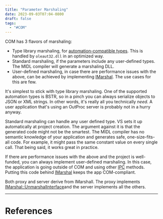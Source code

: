 ```yaml
---
title: "Parameter Marshaling"
date: 2023-09-03T07:04-0800
draft: false
tags: 
  - "#COM"
---
```


COM has 3 flavors of marshaling:
- Type library marshaling, for [automation-compatible types](https://learn.microsoft.com/en-us/openspecs/windows_protocols/ms-oaut/7b5fa59b-d8f6-4a47-9695-630d3c10363e).   This is handled by `oleaut32.dll` in an optimized way.
- Standard marshaling, if the parameters include any user-defined types.  The MIDL compiler will generate a marshaling DLL.
- User-defined marshaling, in case there are performance issues with the above, can be achieved by implementing [IMarshal](https://learn.microsoft.com/en-us/windows/win32/api/objidl/nn-objidl-imarshal).  The use cases for this are few.

It's simplest to stick with type library marshaling.  One of the supported automation types is BSTR, so in a pinch you can always serialize objects to JSON or XML strings.  In other words, it's really all you technically _need_.  A user application that's using an OutProc server is probably not in a hurry anyway.

Standard marshaling can handle any user defined type.  VS sets it up automatically at project creation.  The argument against it is that the generated code might not be the smartest.  The MIDL compiler has no semantic knowledge of your application and generates safe, one-size-fits-all code.  For example, it might pass the same constant value on every single call.  That being said, it works great in practice.  

If there are performance issues with the above and the project is well-funded, you can always implement user-defined marshaling.  In this case, the application is going outside of COM and using other [IPC](https://learn.microsoft.com/en-us/windows/win32/ipc/interprocess-communications) methods.  Putting this code behind [IMarshal](https://learn.microsoft.com/en-us/windows/win32/api/objidl/nn-objidl-imarshal) keeps the app COM-compliant.

Both proxy and server derive from IMarshall.  The proxy implements [IMarshal::UnmarshalInterface](https://learn.microsoft.com/en-us/windows/win32/api/objidlbase/nf-objidlbase-imarshal-unmarshalinterface)and the server implements all the others.

---
# References
